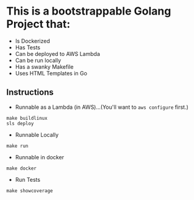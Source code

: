 # This is a bootstrappable Golang Project that:
* Is Dockerized
* Has Tests
* Can be deployed to AWS Lambda
* Can be run locally
* Has a swanky Makefile
* Uses HTML Templates in Go

## Instructions
* Runnable as a Lambda (in AWS)...(You'll want to `aws configure` first.)
```
make buildlinux
sls deploy
```
* Runnable Locally
```
make run
```
* Runnable in docker
```
make docker
```
* Run Tests
```
make showcoverage
```

